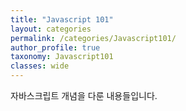 ```yaml
---
title: "Javascript 101"
layout: categories
permalink: /categories/Javascript101/
author_profile: true
taxonomy: Javascript101
classes: wide
---
```


자바스크립트 개념을 다룬 내용들입니다.